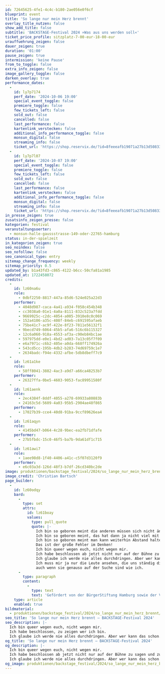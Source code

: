 ```yaml
---
id: 72645625-4fe1-4c4c-b180-2ae056e0f6cf
blueprint: event
title: 'So lange nur mein Herz brennt'
overlay_title_nutzen: false
show_add_title: false
subtitle: 'BACKSTAGE-Festival 2024 »Was aus uns werden soll«'
ticket_price_profile: sitzplatz-7-00-eur-18-00-eur
urauffuehrung_zeigen: false
dauer_zeigen: true
duration: '01:00'
pause_zeigen: true
intermission: 'keine Pause'
from_to_toggle: false
extra_info_zeigen: false
image_gallery_toggle: false
darken_overlay: true
performance_dates:
  -
    id: ly7p7174
    perf_date: '2024-10-06 19:00'
    special_event_toggle: false
    premiere_toggle: false
    few_tickets_left: false
    sold_out: false
    cancelled: false
    last_performance: false
    kartenlink_verstecken: false
    additional_info_performance_toggle: false
    monsun_digital: false
    streaming_info: false
    ticket_url: 'https://shop.reservix.de/?id=8feeeafb19071a27b13d5083379d95183e9ab490f2f135faf80b2fecfc1ba00f2aba7ad8945f4a4292549eb86feddc1b&vID=7337&eventGrpID=478804&eventID=2299851'
  -
    id: ly7p7l07
    perf_date: '2024-10-07 19:00'
    special_event_toggle: false
    premiere_toggle: false
    few_tickets_left: false
    sold_out: false
    cancelled: false
    last_performance: false
    kartenlink_verstecken: false
    additional_info_performance_toggle: false
    monsun_digital: false
    streaming_info: false
    ticket_url: 'https://shop.reservix.de/?id=8feeeafb19071a27b13d5083379d95183e9ab490f2f135faf80b2fecfc1ba00f2aba7ad8945f4a4292549eb86feddc1b&vID=7337&eventGrpID=478804&eventID=2299852'
in_presse_zeigen: true
zusatsinfo_zeigen_presse: false
kategorien: festival
veranstaltungsoerter:
  - monsun-halle-gaussstrasse-149-oder-22765-hamburg
status: in-der-spielzeit
in_kategorien_zeigen: true
seo_noindex: false
seo_nofollow: false
seo_canonical_type: entry
sitemap_change_frequency: weekly
sitemap_priority: 0.5
updated_by: b1a43fd3-c865-4122-b6cc-50cfa81a1985
updated_at: 1722458072
credits:
  -
    id: lz60na6u
    role:
      - 0dbf2250-8817-447a-85d6-524e025a22d3
    performer:
      - 4048d987-caca-4a41-a934-f058c454b348
      - cc3038a0-01e1-4a0a-8111-832c523a7fdd
      - 9669925c-c2dc-4054-a005-3910e8c0c069
      - 152a4106-a35c-408f-84eb-c691595afaeb
      - 75be41c7-ac9f-422e-8f23-7811e56132f1
      - 9becd749-6064-45b5-afa6-516c6b115327
      - 12c6a060-918a-4553-af3a-c90eb84bc1ae
      - 597975dd-e0e1-4bd2-ad03-7a13c05f7f09
      - e6a7971c-c6b2-405e-a0da-668ff174926a
      - 543cd5cc-195b-4db2-b283-74d69759c1e7
      - 2634badc-f94e-4332-afbe-5db8dbeff7c9
  -
    id: lz61a1ke
    role:
      - 58ff8041-3882-4ac3-a9d7-a66ca48253b7
    performer:
      - 26327ffa-0be5-4603-9053-fac89951580f
  -
    id: lz61aenk
    role:
      - 2ec4384f-8ddf-4055-a278-69933a80883b
      - 24163c5d-5609-4a03-95b5-2904ae48f865
    performer:
      - 17027b39-cce4-40d8-91ba-9ccf89626ea4
  -
    id: lz61aqyn
    role:
      - 4145bd47-b064-4c28-9bec-ea2fb71dfafe
    performer:
      - 27b5fbdc-15c0-46f5-ba7b-9da61df1c715
  -
    id: lz61awi7
    role:
      - 1aee98d8-1f40-4406-a41c-c5f07d3120f9
    performer:
      - e6c03a3d-126d-48f3-b7df-26cd340bc2de
image: produktionen/backstage_festival/2024/so_lange_nur_mein_herz_brennt/so_lange_nur_mein_herz_brennt_01_c_christian_bartsch.jpg
image_credit: 'Christian Bartsch'
page_builder:
  -
    id: lz60odqy
    bard:
      -
        type: set
        attrs:
          id: lz61boay
          values:
            type: pull_quote
            quote: |-
              Ich bin so geboren meint die anderen müssen sich nicht ändern.
              Ich bin so geboren meint, das hat dann ja nicht viel mit mir zu tun.
              Ich bin so geboren meint man kann weiterhin Abstand halten.
              Das ist der große Fehler im Denken!
              Ich bin queer wegen euch, nicht wegen mir.
              Ich habe beschlossen ab jetzt nicht nur auf der Bühne zu sagen und zu zeigen wer ich bin.
              Ich glaube ich werde nie alles durchdringen. Aber wer kann das schon.
              Ich muss mir ja nur die Leute ansehen, die uns ständig die ganze Welt erklären,
              auch wenn sie genauso auf der Suche sind wie ich.
      -
        type: paragraph
        content:
          -
            type: text
            text: 'Gefördert von der BürgerStiftung Hamburg sowie der Vertical Stiftung.'
    type: article
    enabled: true
bildmaterial:
  - produktionen/backstage_festival/2024/so_lange_nur_mein_herz_brennt/presse/so_lange_nur_mein_herz_brennt_01_c_christian_bartsch.jpg
seo_title: 'So lange nur mein Herz brennt – BACKSTAGE-Festival 2024'
seo_description: |-
  Ich bin queer wegen euch, nicht wegen mir.
  Ich habe beschlossen, zu zeigen wer ich bin.
  Ich glaube ich werde nie alles durchdringen. Aber wer kann das schon.
og_title: 'So lange nur mein Herz brennt – BACKSTAGE-Festival 2024'
og_description: |-
  Ich bin queer wegen euch, nicht wegen mir.
  Ich habe beschlossen ab jetzt nicht nur auf der Bühne zu sagen und zu zeigen wer ich bin.
  Ich glaube ich werde nie alles durchdringen. Aber wer kann das schon.
og_image: produktionen/backstage_festival/2024/so_lange_nur_mein_herz_brennt/social_media_so_lange_nur_mein_herz_brennt_01_c_christian_bartsch.jpg
---
```

